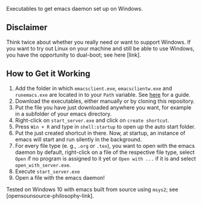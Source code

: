 Executables to get emacs daemon set up on Windows. 

## Disclaimer
Think twice about whether you really need or want to support Windows. If you want to try out Linux on your machine and still be able to use Windows, you have the opportunity to dual-boot; see here [link].

## How to Get it Working
1. Add the folder in which `emacsclient.exe`, `emacsclientw.exe` and `runemacs.exe` are located in to your `Path` variable. See [here](https://docs.oracle.com/en/database/oracle/machine-learning/oml4r/1.5.1/oread/creating-and-modifying-environment-variables-on-windows.html) for a guide.
2. Download the executables, either manually or by cloning this repository.
3. Put the file you have just downloaded anywhere you want, for example in a subfolder of your emacs directory.
4. Right-click on `start_server.exe` and click on `create shortcut`. 
5. Press `Win + R` and type in `shell:startup` to open up the auto start folder.
6. Put the just created shortcut in there. Now, at startup, an instance of emacs will start and run silently in the background.
7. For every file type (e. g., `.org` or `.tex`), you want to open with the emacs daemon by default, right-click on a file of the respective file type, select `Open` if no program is assigned to it yet or `Open with ...` if it is and select `open_with_server.exe`.
8. Execute `start_server.exe`
9. Open a file with the emacs daemon!

Tested on Windows 10 with emacs built from source using `msys2`; see [opensounsource-philosophy-link].


